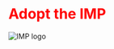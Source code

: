# <span style="color:red">Adopt the IMP</span>

![IMP logo](https://github.com/sanguinariojoe/imp_logo/blob/main/image.jpg?raw=true)

